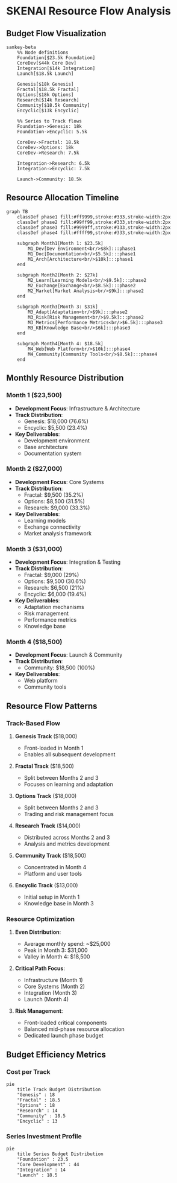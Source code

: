 # SKENAI Resource Flow Analysis

## Budget Flow Visualization

```mermaid
sankey-beta
    %% Node definitions
    Foundation[$23.5k Foundation]
    CoreDev[$44k Core Dev]
    Integration[$14k Integration]
    Launch[$18.5k Launch]
    
    Genesis[$18k Genesis]
    Fractal[$18.5k Fractal]
    Options[$18k Options]
    Research[$14k Research]
    Community[$18.5k Community]
    Encyclic[$13k Encyclic]
    
    %% Series to Track flows
    Foundation->Genesis: 18k
    Foundation->Encyclic: 5.5k
    
    CoreDev->Fractal: 18.5k
    CoreDev->Options: 18k
    CoreDev->Research: 7.5k
    
    Integration->Research: 6.5k
    Integration->Encyclic: 7.5k
    
    Launch->Community: 18.5k
```

## Resource Allocation Timeline

```mermaid
graph TB
    classDef phase1 fill:#ff9999,stroke:#333,stroke-width:2px
    classDef phase2 fill:#99ff99,stroke:#333,stroke-width:2px
    classDef phase3 fill:#9999ff,stroke:#333,stroke-width:2px
    classDef phase4 fill:#ffff99,stroke:#333,stroke-width:2px
    
    subgraph Month1[Month 1: $23.5k]
        M1_Dev[Dev Environment<br/>$8k]:::phase1
        M1_Doc[Documentation<br/>$5.5k]:::phase1
        M1_Arch[Architecture<br/>$10k]:::phase1
    end
    
    subgraph Month2[Month 2: $27k]
        M2_Learn[Learning Models<br/>$9.5k]:::phase2
        M2_Exchange[Exchange<br/>$8.5k]:::phase2
        M2_Market[Market Analysis<br/>$9k]:::phase2
    end
    
    subgraph Month3[Month 3: $31k]
        M3_Adapt[Adaptation<br/>$9k]:::phase2
        M3_Risk[Risk Management<br/>$9.5k]:::phase2
        M3_Metrics[Performance Metrics<br/>$6.5k]:::phase3
        M3_KB[Knowledge Base<br/>$6k]:::phase3
    end
    
    subgraph Month4[Month 4: $18.5k]
        M4_Web[Web Platform<br/>$10k]:::phase4
        M4_Community[Community Tools<br/>$8.5k]:::phase4
    end
```

## Monthly Resource Distribution

### Month 1 ($23,500)
- **Development Focus**: Infrastructure & Architecture
- **Track Distribution**:
  - Genesis: $18,000 (76.6%)
  - Encyclic: $5,500 (23.4%)
- **Key Deliverables**:
  - Development environment
  - Base architecture
  - Documentation system

### Month 2 ($27,000)
- **Development Focus**: Core Systems
- **Track Distribution**:
  - Fractal: $9,500 (35.2%)
  - Options: $8,500 (31.5%)
  - Research: $9,000 (33.3%)
- **Key Deliverables**:
  - Learning models
  - Exchange connectivity
  - Market analysis framework

### Month 3 ($31,000)
- **Development Focus**: Integration & Testing
- **Track Distribution**:
  - Fractal: $9,000 (29%)
  - Options: $9,500 (30.6%)
  - Research: $6,500 (21%)
  - Encyclic: $6,000 (19.4%)
- **Key Deliverables**:
  - Adaptation mechanisms
  - Risk management
  - Performance metrics
  - Knowledge base

### Month 4 ($18,500)
- **Development Focus**: Launch & Community
- **Track Distribution**:
  - Community: $18,500 (100%)
- **Key Deliverables**:
  - Web platform
  - Community tools

## Resource Flow Patterns

### Track-Based Flow
1. **Genesis Track** ($18,000)
   - Front-loaded in Month 1
   - Enables all subsequent development

2. **Fractal Track** ($18,500)
   - Split between Months 2 and 3
   - Focuses on learning and adaptation

3. **Options Track** ($18,000)
   - Split between Months 2 and 3
   - Trading and risk management focus

4. **Research Track** ($14,000)
   - Distributed across Months 2 and 3
   - Analysis and metrics development

5. **Community Track** ($18,500)
   - Concentrated in Month 4
   - Platform and user tools

6. **Encyclic Track** ($13,000)
   - Initial setup in Month 1
   - Knowledge base in Month 3

### Resource Optimization
1. **Even Distribution**:
   - Average monthly spend: ~$25,000
   - Peak in Month 3: $31,000
   - Valley in Month 4: $18,500

2. **Critical Path Focus**:
   - Infrastructure (Month 1)
   - Core Systems (Month 2)
   - Integration (Month 3)
   - Launch (Month 4)

3. **Risk Management**:
   - Front-loaded critical components
   - Balanced mid-phase resource allocation
   - Dedicated launch phase budget

## Budget Efficiency Metrics

### Cost per Track
```mermaid
pie
    title Track Budget Distribution
    "Genesis" : 18
    "Fractal" : 18.5
    "Options" : 18
    "Research" : 14
    "Community" : 18.5
    "Encyclic" : 13
```

### Series Investment Profile
```mermaid
pie
    title Series Budget Distribution
    "Foundation" : 23.5
    "Core Development" : 44
    "Integration" : 14
    "Launch" : 18.5
```
